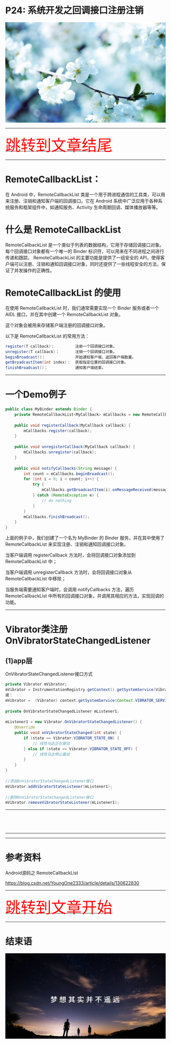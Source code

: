 # P24: 系统开发之回调接口注册注销

<img src="../flower/flower_p24.png">

---

[<font face='黑体' color=#ff0000 size=40 >跳转到文章结尾</font>](#结束语)

---



# RemoteCallbackList：

在 Android 中，RemoteCallbackList 类是一个用于跨进程通信的工具类，可以用来注册、注销和通知客户端的回调接口。它在 Android 系统中广泛应用于各种系统服务和框架组件中，如通知服务、Activity 生命周期回调、媒体播放器等等。


# 什么是 RemoteCallbackList

RemoteCallbackList 是一个类似于列表的数据结构，它用于存储回调接口对象。
每个回调接口对象都有一个唯一的 Binder 标识符，可以用来在不同进程之间进行传递和跟踪。
RemoteCallbackList 的主要功能是提供了一组安全的 API，使得客户端可以注册、注销和通知回调接口对象，同时还提供了一些线程安全的方法，保证了并发操作的正确性。




# RemoteCallbackList 的使用

在使用 RemoteCallbackList 时，我们通常需要实现一个 Binder 服务或者一个 AIDL 接口，并在其中创建一个 RemoteCallbackList 对象。

这个对象会被用来存储客户端注册的回调接口对象。

以下是 RemoteCallbackList 的常用方法：

```java
register(T callback)：         注册一个回调接口对象。
unregister(T callback)：       注销一个回调接口对象。
beginBroadcast()：             开始通知客户端，返回客户端数量。
getBroadcastItem(int index)：  获取指定位置的回调接口对象。
finishBroadcast()：            通知客户端结束。
```






---

# 一个Demo例子


```java
public class MyBinder extends Binder {
    private RemoteCallbackList<MyCallback> mCallbacks = new RemoteCallbackList<>();

    public void registerCallback(MyCallback callback) {
        mCallbacks.register(callback);
    }

    public void unregisterCallback(MyCallback callback) {
        mCallbacks.unregister(callback);
    }

    public void notifyCallbacks(String message) {
        int count = mCallbacks.beginBroadcast();
        for (int i = 0; i < count; i++) {
            try {
                mCallbacks.getBroadcastItem(i).onMessageReceived(message);
            } catch (RemoteException e) {
                // do nothing
            }
        }
        mCallbacks.finishBroadcast();
    }
}

```

上面的例子中，我们创建了一个名为 MyBinder 的 Binder 服务，并在其中使用了 RemoteCallbackList 来实现注册、注销和通知回调接口对象。

当客户端调用 registerCallback 方法时，会将回调接口对象添加到 RemoteCallbackList 中；

当客户端调用 unregisterCallback 方法时，会将回调接口对象从 RemoteCallbackList 中移除；

当服务端需要通知客户端时，会调用 notifyCallbacks 方法，遍历 RemoteCallbackList 中所有的回调接口对象，并调用其相应的方法，实现回调的功能。


---


# Vibrator类注册OnVibratorStateChangedListener



## (1)app层

OnVibratorStateChangedListener接口方式



```java
private Vibrator mVibrator;  
mVibrator = InstrumentationRegistry.getContext().getSystemService(Vibrator.class);
或：
mVibrator =  (Vibrator) context.getSystemService(Context.VIBRATOR_SERVICE);

private OnVibratorStateChangedListener mListener1;

mListener1 = new Vibrator.OnVibratorStateChangedListener() {
    @Override
    public void onVibratorStateChanged(int state) {
        if (state == Vibrator.VIBRATOR_STATE_ON) {
            // 线性马达正在震动
        } else if (state == Vibrator.VIBRATOR_STATE_OFF) {
            // 线性马达停止震动
        }
    }
}

//添加OnVibratorStateChangedListener接口
mVibrator.addVibratorStateListener(mListener1);

//删除OnVibratorStateChangedListener接口
mVibrator.removeVibratorStateListener(mListener1);


```

---



```java



```


```makefile

```



```c

```


---




---

# 参考资料

Android源码之 RemoteCallbackList

https://blog.csdn.net/YoungOne2333/article/details/130622830


---

[<font face='黑体' color=#ff0000 size=40 >跳转到文章开始</font>](#p24-系统开发之回调接口注册注销)

---

# 结束语

<img src="../Images/end_001.png">
